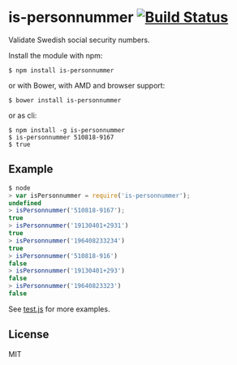 # is-personnummer [![Build Status](https://secure.travis-ci.org/personnummer/js.png?branch=master)](http://travis-ci.org/personnummer/js)

Validate Swedish social security numbers.

Install the module with npm:

```
$ npm install is-personnummer
```

or with Bower, with AMD and browser support:

```
$ bower install is-personnummer
```

or as cli:

```
$ npm install -g is-personnummer
$ is-personnummer 510818-9167
$ true
```

## Example

```javascript
$ node
> var isPersonnummer = require('is-personnummer');
undefined
> isPersonnummer('510818-9167');
true
> isPersonnummer('19130401+2931')
true
> isPersonnummer('196408233234')
true
> isPersonnummer('510818-916')
false
> isPersonnummer('19130401+293')
false
> isPersonnummer('19640823323')
false
```

See [test.js](test.js) for more examples.

## License

MIT
